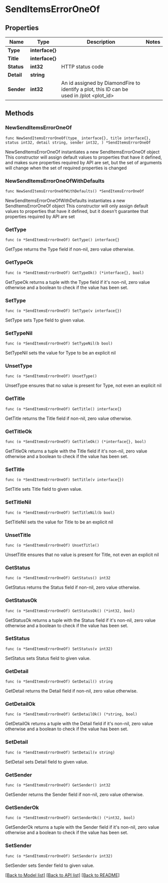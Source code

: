 # SendItemsErrorOneOf

## Properties

Name | Type | Description | Notes
------------ | ------------- | ------------- | -------------
**Type** | **interface{}** |  | 
**Title** | **interface{}** |  | 
**Status** | **int32** | HTTP status code | 
**Detail** | **string** |  | 
**Sender** | **int32** | An id assigned by DiamondFire to identify a plot, this ID can be used in /plot &lt;plot_id&gt; | 

## Methods

### NewSendItemsErrorOneOf

`func NewSendItemsErrorOneOf(type_ interface{}, title interface{}, status int32, detail string, sender int32, ) *SendItemsErrorOneOf`

NewSendItemsErrorOneOf instantiates a new SendItemsErrorOneOf object
This constructor will assign default values to properties that have it defined,
and makes sure properties required by API are set, but the set of arguments
will change when the set of required properties is changed

### NewSendItemsErrorOneOfWithDefaults

`func NewSendItemsErrorOneOfWithDefaults() *SendItemsErrorOneOf`

NewSendItemsErrorOneOfWithDefaults instantiates a new SendItemsErrorOneOf object
This constructor will only assign default values to properties that have it defined,
but it doesn't guarantee that properties required by API are set

### GetType

`func (o *SendItemsErrorOneOf) GetType() interface{}`

GetType returns the Type field if non-nil, zero value otherwise.

### GetTypeOk

`func (o *SendItemsErrorOneOf) GetTypeOk() (*interface{}, bool)`

GetTypeOk returns a tuple with the Type field if it's non-nil, zero value otherwise
and a boolean to check if the value has been set.

### SetType

`func (o *SendItemsErrorOneOf) SetType(v interface{})`

SetType sets Type field to given value.


### SetTypeNil

`func (o *SendItemsErrorOneOf) SetTypeNil(b bool)`

 SetTypeNil sets the value for Type to be an explicit nil

### UnsetType
`func (o *SendItemsErrorOneOf) UnsetType()`

UnsetType ensures that no value is present for Type, not even an explicit nil
### GetTitle

`func (o *SendItemsErrorOneOf) GetTitle() interface{}`

GetTitle returns the Title field if non-nil, zero value otherwise.

### GetTitleOk

`func (o *SendItemsErrorOneOf) GetTitleOk() (*interface{}, bool)`

GetTitleOk returns a tuple with the Title field if it's non-nil, zero value otherwise
and a boolean to check if the value has been set.

### SetTitle

`func (o *SendItemsErrorOneOf) SetTitle(v interface{})`

SetTitle sets Title field to given value.


### SetTitleNil

`func (o *SendItemsErrorOneOf) SetTitleNil(b bool)`

 SetTitleNil sets the value for Title to be an explicit nil

### UnsetTitle
`func (o *SendItemsErrorOneOf) UnsetTitle()`

UnsetTitle ensures that no value is present for Title, not even an explicit nil
### GetStatus

`func (o *SendItemsErrorOneOf) GetStatus() int32`

GetStatus returns the Status field if non-nil, zero value otherwise.

### GetStatusOk

`func (o *SendItemsErrorOneOf) GetStatusOk() (*int32, bool)`

GetStatusOk returns a tuple with the Status field if it's non-nil, zero value otherwise
and a boolean to check if the value has been set.

### SetStatus

`func (o *SendItemsErrorOneOf) SetStatus(v int32)`

SetStatus sets Status field to given value.


### GetDetail

`func (o *SendItemsErrorOneOf) GetDetail() string`

GetDetail returns the Detail field if non-nil, zero value otherwise.

### GetDetailOk

`func (o *SendItemsErrorOneOf) GetDetailOk() (*string, bool)`

GetDetailOk returns a tuple with the Detail field if it's non-nil, zero value otherwise
and a boolean to check if the value has been set.

### SetDetail

`func (o *SendItemsErrorOneOf) SetDetail(v string)`

SetDetail sets Detail field to given value.


### GetSender

`func (o *SendItemsErrorOneOf) GetSender() int32`

GetSender returns the Sender field if non-nil, zero value otherwise.

### GetSenderOk

`func (o *SendItemsErrorOneOf) GetSenderOk() (*int32, bool)`

GetSenderOk returns a tuple with the Sender field if it's non-nil, zero value otherwise
and a boolean to check if the value has been set.

### SetSender

`func (o *SendItemsErrorOneOf) SetSender(v int32)`

SetSender sets Sender field to given value.



[[Back to Model list]](../README.md#documentation-for-models) [[Back to API list]](../README.md#documentation-for-api-endpoints) [[Back to README]](../README.md)


